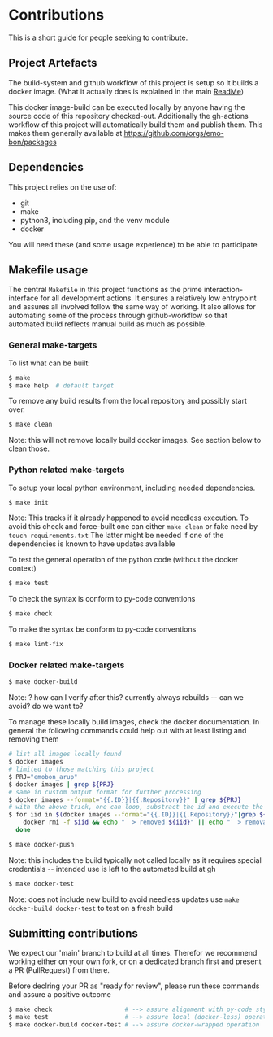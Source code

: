 # Contributions

This is a short guide for people seeking to contribute.

## Project Artefacts

The build-system and github workflow of this project is setup so it builds a docker image.
(What it actually does is explained in the main [ReadMe](../README.md))

This docker image-build can be executed locally by anyone having the source code of this repository checked-out.
Additionally the gh-actions workflow of this project will automatically build them and publish them.
This makes them generally available at https://github.com/orgs/emo-bon/packages

## Dependencies

This project relies on the use of:

- git
- make
- python3, including pip, and the venv module
- docker

You will need these (and some usage experience) to be able to participate

## Makefile usage

The central `Makefile` in this project functions as the prime interaction-interface for all development actions.
It ensures a relatively low entrypoint and assures all involved follow the same way of working.
It also allows for automating some of the process through github-workflow so that automated build reflects manual build as much as possible.

### General make-targets

To list what can be built:

```sh
$ make
$ make help  # default target
```

To remove any build results from the local repository and possibly start over.

```sh
$ make clean
```

Note: this will not remove locally build docker images. See section below to clean those.

### Python related make-targets

To setup your local python environment, including needed dependencies.

```sh
$ make init
```

Note: This tracks if it already happened to avoid needless execution.
To avoid this check and force-built one can either `make clean` or fake need by `touch requirements.txt`
The latter might be needed if one of the dependencies is known to have updates available

To test the general operation of the python code (without the docker context)

```sh
$ make test
```

To check the syntax is conform to py-code conventions

```sh
$ make check
```

To make the syntax be conform to py-code conventions

```sh
$ make lint-fix
```

### Docker related make-targets

```sh
$ make docker-build
```

Note:
? how can I verify after this?
currently always rebuilds -- can we avoid? do we want to?

To manage these locally build images, check the docker documentation.
In general the following commands could help out with at least listing and removing them

```sh
# list all images locally found
$ docker images
# limited to those matching this project
$ PRJ="emobon_arup"
$ docker images | grep ${PRJ}
# same in custom output format for further processing
$ docker images --format="{{.ID}}|{{.Repository}}" | grep ${PRJ}
# with the above trick, one can loop, substract the id and execute the actual delete
$ for iid in $(docker images --format="{{.ID}}|{{.Repository}}"|grep ${PRJ}|awk -F '|' '{print $1}'); do\
    docker rmi -f $iid && echo "  > removed ${iid}" || echo "  > removal failed.";\
  done

```

```sh
$ make docker-push
```

Note: this includes the build
typically not called locally as it requires special credentials -- intended use is left to the automated build at gh

```sh
$ make docker-test
```

Note: does not include new build to avoid needless updates use `make docker-build docker-test` to test on a fresh build

## Submitting contributions

We expect our 'main' branch to build at all times.
Therefor we recommend working either on your own fork, or on a dedicated branch first and present a PR (PullRequest) from there.

Before declring your PR as "ready for review", please run these commands and assure a positive outcome

```sh
$ make check                    # --> assure alignment with py-code style
$ make test                     # --> assure local (docker-less) operation
$ make docker-build docker-test # --> assure docker-wrapped operation
```
